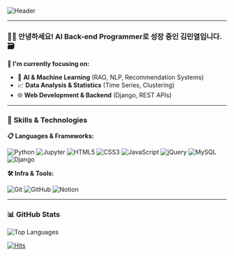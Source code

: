 ![Header](https://capsule-render.vercel.app/api?type=waving&color=auto&height=300&section=header&text=Happy%20Day%20To%20Love!&fontSize=60&fontColor=ffffff)

---

### 🙇‍♂️ 안녕하세요! AI Back-end Programmer로 성장 중인 **김민열**입니다.🗃️

**🔭 I'm currently focusing on:**

- 🧠 **AI & Machine Learning** (RAG, NLP, Recommendation Systems)
- 📈 **Data Analysis & Statistics** (Time Series, Clustering)
- 🌐 **Web Development & Backend** (Django, REST APIs)

---

### 🚀 **Skills & Technologies**

**📋 Languages & Frameworks:**

![Python](https://img.shields.io/badge/Python-3776AB?style=for-the-badge&logo=python&logoColor=white)
![Jupyter](https://img.shields.io/badge/Jupyter-F37626?style=for-the-badge&logo=jupyter&logoColor=white)
![HTML5](https://img.shields.io/badge/HTML5-E34F26?style=for-the-badge&logo=html5&logoColor=white)
![CSS3](https://img.shields.io/badge/CSS3-1572B6?style=for-the-badge&logo=css3&logoColor=white)
![JavaScript](https://img.shields.io/badge/JavaScript-F7DF1E?style=for-the-badge&logo=javascript&logoColor=black)
![jQuery](https://img.shields.io/badge/jQuery-0769AD?style=for-the-badge&logo=jquery&logoColor=white)
![MySQL](https://img.shields.io/badge/MySQL-4479A1?style=for-the-badge&logo=mysql&logoColor=white)
![Django](https://img.shields.io/badge/Django-092E20?style=for-the-badge&logo=django&logoColor=white)

**🛠️ Infra & Tools:**

![Git](https://img.shields.io/badge/Git-F05032?style=for-the-badge&logo=git&logoColor=white)
![GitHub](https://img.shields.io/badge/GitHub-181717?style=for-the-badge&logo=github&logoColor=white)
![Notion](https://img.shields.io/badge/Notion-000000?style=for-the-badge&logo=notion&logoColor=white)

---

### 📊 **GitHub Stats**

![Top Languages](https://github-readme-stats.vercel.app/api/top-langs/?username=kimminyeol&layout=compact&theme=radical)

[![Hits](https://hits.seeyoufarm.com/api/count/incr/badge.svg?url=https://github.com/kimminyeol&count_bg=%2300CACA&title_bg=%23555555&icon=salesforce.svg&icon_color=%23FFFFFF&title=%EC%A1%B0%ED%9A%8C%EC%88%98&edge_flat=false)](https://hits.seeyoufarm.com)


